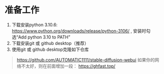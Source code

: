 # 准备工作
1. 下载安装python 3.10.6: https://www.python.org/downloads/release/python-3106/ , 安装时勾选“Add python 3.10 to PATH”
2. 下载安装git 或 github desktop（推荐）
3. 使用git 或 github desktop克隆如下仓库
> https://github.com/AUTOMATIC1111/stable-diffusion-webui
如果你的网络不太好，则在前面增加一段：
> https://ghfast.top/